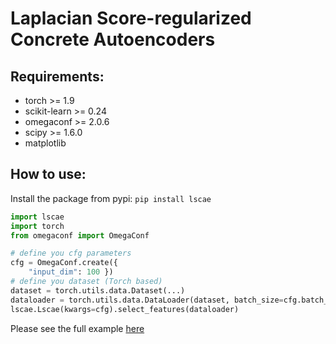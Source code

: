 # Laplacian Score-regularized Concrete Autoencoders

## Requirements:

* torch >= 1.9
* scikit-learn >= 0.24
* omegaconf >= 2.0.6
* scipy >= 1.6.0
* matplotlib

## How to use:

Install the package from pypi:
`pip install lscae`

```python
import lscae
import torch
from omegaconf import OmegaConf

# define you cfg parameters
cfg = OmegaConf.create({
    "input_dim": 100 })
# define you dataset (Torch based)
dataset = torch.utils.data.Dataset(...)
dataloader = torch.utils.data.DataLoader(dataset, batch_size=cfg.batch_size, shuffle=True, drop_last=True)
lscae.Lscae(kwargs=cfg).select_features(dataloader)
```

Please see the full example [here](https://github.com/jsvir/lscae/blob/master/example.ipynb)
